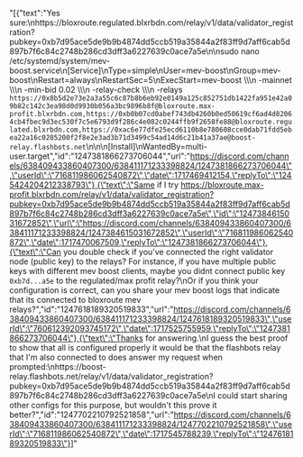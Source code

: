 "[{\"text\":\"Yes sure:\\nhttps://bloxroute.regulated.blxrbdn.com/relay/v1/data/validator_registration?pubkey=0xb7d95ace5de9b9b4874dd5ccb519a35844a2f83ff9d7aff6cab5d897b7f6c84c2748b286cd3dff3a6227639c0ace7a5e\\n\\nsudo nano /etc/systemd/system/mev-boost.service\\n[Service]\\nType=simple\\nUser=mev-boost\\nGroup=mev-boost\\nRestart=always\\nRestartSec=5\\nExecStart=mev-boost \\\\\\n    -mainnet \\\\\\n    -min-bid 0.02 \\\\\\n    -relay-check \\\\\\n    -relays `https://0x8b5d2e73e2a3a55c6c87b8b6eb92e0149a125c852751db1422fa951e42a09b82c142c3ea98d0d9930b056a3bc9896b8f@bloxroute.max-profit.blxrbdn.com,https://0xb0b07cd0abef743db4260b0ed50619cf6ad4d82064cb4fbec9d3ec530f7c5e6793d9f286c4e082c0244ffb9f2658fe88@bloxroute.regulated.blxrbdn.com,https://0xac6e77dfe25ecd6110b8e780608cce0dab71fdd5ebea22a16c0205200f2f8e2e3ad3b71d3499c54ad14d6c21b41a37ae@boost-relay.flashbots.net`\\n\\n\\n[Install]\\nWantedBy=multi-user.target\",\"id\":\"1247381866273706044\",\"url\":\"https://discord.com/channels/638409433860407300/638411171233398824/1247381866273706044\",\"userId\":\"716811986062540872\",\"date\":1717469412154,\"replyTo\":\"1245424204212338793\"},{\"text\":\"Same if I try https://bloxroute.max-profit.blxrbdn.com/relay/v1/data/validator_registration?pubkey=0xb7d95ace5de9b9b4874dd5ccb519a35844a2f83ff9d7aff6cab5d897b7f6c84c2748b286cd3dff3a6227639c0ace7a5e\",\"id\":\"1247384615031672852\",\"url\":\"https://discord.com/channels/638409433860407300/638411171233398824/1247384615031672852\",\"userId\":\"716811986062540872\",\"date\":1717470067509,\"replyTo\":\"1247381866273706044\"},{\"text\":\"Can you double check if you've connected the right validator node (public key) to the relays? For instance, if you have multiple public keys with different mev boost clients, maybe you didnt connect public key `0xb7d...a5e` to the regulated/max profit relay?\\nOr if you think your configuration is correct, can you share your mev boost logs that indicate that its connected to bloxroute mev relays?\",\"id\":\"1247618189320519833\",\"url\":\"https://discord.com/channels/638409433860407300/638411171233398824/1247618189320519833\",\"userId\":\"760612392093745172\",\"date\":1717525755959,\"replyTo\":\"1247381866273706044\"},{\"text\":\"Thanks for answering.\\nI guess the best proof to show that all is configured properly it would be that the flashbots relay that I'm also connected to does answer my request when prompted:\\nhttps://boost-relay.flashbots.net/relay/v1/data/validator_registration?pubkey=0xb7d95ace5de9b9b4874dd5ccb519a35844a2f83ff9d7aff6cab5d897b7f6c84c2748b286cd3dff3a6227639c0ace7a5e\\nI could start sharing other configs for this purpose, but wouldn't this prove it better?\",\"id\":\"1247702210792521858\",\"url\":\"https://discord.com/channels/638409433860407300/638411171233398824/1247702210792521858\",\"userId\":\"716811986062540872\",\"date\":1717545788239,\"replyTo\":\"1247618189320519833\"}]"